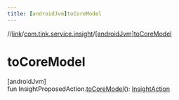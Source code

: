 ```yaml
---
title: [androidJvm]toCoreModel
---
```

//[link](../../index.html)/[com.tink.service.insight](index.html)/[[androidJvm]toCoreModel]([android-jvm]to-core-model.html)



# toCoreModel



[androidJvm]\
fun InsightProposedAction.[toCoreModel]([android-jvm]to-core-model.html)(): [InsightAction](../com.tink.model.insights/[android-jvm]-insight-action/index.html)




